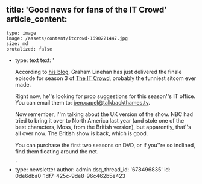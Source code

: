 title: 'Good news for fans of the IT Crowd'
article_content:
  -
    type: image
    image: /assets/content/itcrowd-1690221447.jpg
    size: md
    brutalized: false
  -
    type: text
    text: '<p>According to <a href="http://whythatsdelightful.wordpress.com/2008/08/12/be-my-hive-brain/">his blog</a>, Graham Linehan has just delivered the finale episode for season 3 of <a href="http://en.wikipedia.org/wiki/The_IT_Crowd">The IT Crowd</a>, probably the funniest sitcom ever made.</p><p>Right now, he''s looking for prop suggestions for this season''s IT office.  You can email them to: ben.capel@talkbackthames.tv.</p><p>Now remember, I''m talking about the UK version of the show.  NBC had tried to bring it over to North America last year (and stole one of the best characters, Moss, from the British version), but apparently, that''s all over now.  The British show is back, which is good.</p><p>You can purchase the first two seasons on DVD, or if you''re so inclined, find them floating around the net. </p>'
  -
    type: newsletter
author: admin
dsq_thread_id: '678496835'
id: 0de6dba0-1df7-425c-9de8-96c462b5e423
